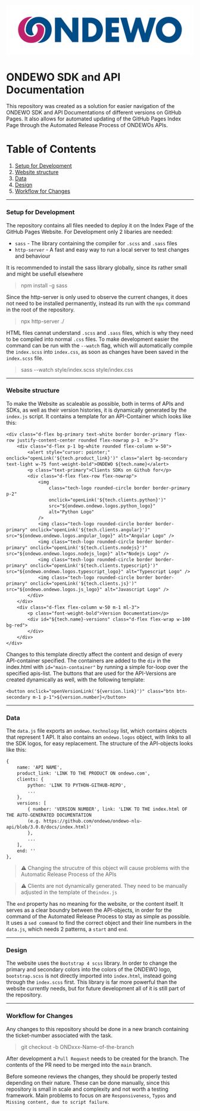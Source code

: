 <p align="center">
    <a href="https://www.ondewo.com">
      <img alt="ONDEWO Logo" src="https://raw.githubusercontent.com/ondewo/ondewo-logos/master/ONDEWO_Logo_horizontal_4c_2019/ONDEWO_Logo_4c_horizontal_rgb_2019.svg"/>
    </a>
</p>

ONDEWO SDK and API Documentation
======================

This repository was created as a solution for easier navigation of the ONDEWO SDK and API Documentations of different versions on GitHub Pages. It also allows for automated updating of the GitHub Pages Index Page through the Automated Release Process of ONDEWOs APIs.

# Table of Contents
1. [Setup for Development](#setup-for-development)
2. [Website structure](#website-structure)
3. [Data](#data)
4. [Design](#design)
5. [Workflow for Changes](#workflow-for-changes)

---
### Setup for Development <a name="setup-for-development"></a>
The repository contains all files needed to deploy it on the Index Page of the GitHub Pages Website.
For Development only 2 libaries are needed:
* `sass` - The library containing the compiler for `.scss` and `.sass` files
* `http-server` - A fast and easy way to run a local server to test changes and behaviour

It is recommended to install the sass library globally, since its rather small and might be usefull elsewhere
> npm install -g sass

Since the http-server is only used to observe the current changes, it does not need to be installed permanently, instead its run with the `npx` command in the root of the repository.
> npx http-server ./

HTML files cannat understand `.scss` and `.sass` files, which is why they need to be compiled into normal `.css` files. To make development easier the command can be run with the `--watch` flag, which will automatically compile the `index.scss` into `index.css`, as soon as changes have been saved in the `index.scss` file.
> sass --watch style/index.scss style/index.css

---
### Website structure <a name="website-structure"></a>

To make the Website as scaleable as possible, both in terms of APIs and SDKs, as well as their version histories, it is dynamically generated by the ```index.js``` script. It contains a template for an API-Container which looks like this:
```
<div class="d-flex bg-primary text-white border border-primary flex-row justify-content-center rounded flex-nowrap p-1  m-3">
    <div class="d-flex p-1 bg-white rounded flex-column w-50">
        <alert style="cursor: pointer;" onclick="openLink('${tech.product_link}')" class="alert bg-secondary text-light w-75 font-weight-bold">ONDEWO ${tech.name}</alert>
        <p class="text-primary">Clients SDKs on Github for</p>
        <div class="d-flex flex-row flex-nowrap">
            <img
                class="tech-logo rounded-circle border border-primary p-2"
                onclick="openLink('${tech.clients.python}')"
                src="${ondewo.ondewo.logos.python_logo}"
                alt="Python Logo"
            />
            <img class="tech-logo rounded-circle border border-primary" onclick="openLink('${tech.clients.angular}')" src="${ondewo.ondewo.logos.angular_logo}" alt="Angular Logo" />
            <img class="tech-logo rounded-circle border border-primary" onclick="openLink('${tech.clients.nodejs}')" src="${ondewo.ondewo.logos.nodejs_logo}" alt="Nodejs Logo" />
            <img class="tech-logo rounded-circle border border-primary" onclick="openLink('${tech.clients.typescript}')" src="${ondewo.ondewo.logos.typescript_logo}" alt="Typescript Logo" />
            <img class="tech-logo rounded-circle border border-primary" onclick="openLink('${tech.clients.js}')" src="${ondewo.ondewo.logos.js_logo}" alt="Javascript Logo" />
        </div>
    </div>
    <div class="d-flex flex-column w-50 m-1 ml-3">
        <p class="font-weight-bold">Version Documentation</p>
        <div id="${tech.name}-versions" class="d-flex flex-wrap w-100 bg-red">
        </div>
    </div>
</div>
```
Changes to this template directly affect the content and design of every API-container specified.
The containers are added to the `div` in the index.html with `id="main-container"` by running a simple for-loop over the specified apis-list.
The buttons that are used for the API-Versions are created dynamically as well, with the following template:
```
<button onclick="openVersionLink('${version.link}')" class="btn btn-secondary m-1 p-1">${version.number}</button>
```

---
### Data <a name="data"></a>
The `data.js` file exports an `ondewo.technology` list, which contains objects that represent 1 API. It also contains an `ondewo.logos` object, with links to all the SDK logos, for easy replacement.
The structure of the API-objects looks like this:
```
{
    name: 'API NAME',
    product_link: 'LINK TO THE PRODUCT ON ondewo.com',
    clients: {
        python: 'LINK TO PYTHON-GITHUB-REPO',
        ...
    },
    versions: [
        { number: 'VERSION NUMBER', link: 'LINK TO THE index.html OF THE AUTO-GENERATED DOCUMENTATION
        (e.g. https://github.com/ondewo/ondewo-nlu-api/blob/3.0.0/docs/index.html)'
        },
        ...
    ],
    end: ''
},
```
> :warning:  Changing the strucutre of this object will cause problems with the Automatic Release Process of the APIs

> :warning:  Clients are not dynamically generated. They need to be manually adjusted in the template of the`index.js`

The `end` property has no meaning for the website, or the content itself. It serves as a clear boundry between the API-objects, in order for the command of the Automated Release Process to stay as simple as possible. It uses a `sed command` to find the correct object and their line numbers in the `data.js`, which needs 2 patterns, a `start` and `end`.

---
### Design <a name="design"></a>


The website uses the `Bootstrap 4 scss` library. In order to change the primary and secondary colors into the colors of the ONDEWO logo, `bootstrap.scss` is not directly imported into `index.html`, instead going through the `index.scss` first. This library is far more powerful than the website currently needs, but for future development all of it is still part of the repository.

---
### Workflow for Changes <a name="workflow-for-changes"></a>

Any changes to this repository should be done in a new branch containing the ticket-number associated with the task.

>git checkout -b ONDxxx-Name-of-the-branch

After development a `Pull Request` needs to be created for the branch. The contents of the PR need to be merged into the `main` branch.

Before someone reviews the changes, they should be properly tested depending on their nature. These can be done manually, since this repository is small in scale and complexity and not worth a testing framework. Main problems to focus on are `Responsiveness`, `Typos` and `Missing content, due to script failure`.